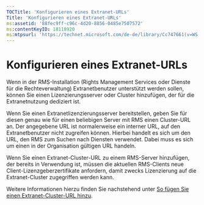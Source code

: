 ```yaml
---
TOCTitle: 'Konfigurieren eines Extranet-URLs'
Title: 'Konfigurieren eines Extranet-URLs'
ms:assetid: '88fec9ff-c96c-4d20-8856-0485e7507572'
ms:contentKeyID: 18118920
ms:mtpsurl: 'https://technet.microsoft.com/de-de/library/Cc747661(v=WS.10)'
---
```


Konfigurieren eines Extranet-URLs
=================================

Wenn in der RMS-Installation (Rights Management Services oder Dienste für die Rechteverwaltung) Extranetbenutzer unterstützt werden sollen, können Sie einen Lizenzierungsserver oder Cluster hinzufügen, der für die Extranetnutzung dediziert ist.

Wenn Sie einen Extranetlizenzierungsserver bereitstellen, geben Sie für diesen genau wie für einen beliebigen Server mit RMS einen Cluster-URL an. Der angegebene URL ist normalerweise ein interner URL, auf den Extranetbenutzer nicht zugreifen können. Hierbei handelt es sich um den URL, den RMS zum Suchen nach Diensten verwendet. Dabei muss es sich um einen in der Organisation gültigen URL handeln.

Wenn Sie einen Extranet-Cluster-URL zu einem RMS-Server hinzufügen, der bereits in Verwendung ist, müssen die aktuellen RMS-Clients neue Client-Lizenzgeberzertifikate anfordern, damit zwecks Lizenzierung auf die Extranet-Cluster zugegriffen werden kann.

Weitere Informationen hierzu finden Sie nachstehend unter [So fügen Sie einen Extranet-Cluster-URL hinzu](https://technet.microsoft.com/12c83186-ce9e-4100-bbd1-d87a885331c7).
